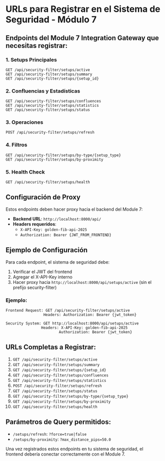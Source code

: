 # URLs para Registrar en el Sistema de Seguridad - Módulo 7

## Endpoints del Module 7 Integration Gateway que necesitas registrar:

### 1. Setups Principales
```
GET /api/security-filter/setups/active
GET /api/security-filter/setups/summary
GET /api/security-filter/setups/{setup_id}
```

### 2. Confluencias y Estadísticas
```
GET /api/security-filter/setups/confluences
GET /api/security-filter/setups/statistics
GET /api/security-filter/setups/status
```

### 3. Operaciones
```
POST /api/security-filter/setups/refresh
```

### 4. Filtros
```
GET /api/security-filter/setups/by-type/{setup_type}
GET /api/security-filter/setups/by-proximity
```

### 5. Health Check
```
GET /api/security-filter/setups/health
```

## Configuración de Proxy

Estos endpoints deben hacer proxy hacia el backend del Module 7:
- **Backend URL**: `http://localhost:8000/api/`
- **Headers requeridos**:
  - `X-API-Key: golden-fib-api-2025`
  - `Authorization: Bearer {JWT_FROM_FRONTEND}`

## Ejemplo de Configuración

Para cada endpoint, el sistema de seguridad debe:

1. Verificar el JWT del frontend
2. Agregar el X-API-Key interno
3. Hacer proxy hacia `http://localhost:8000/api/setups/active` (sin el prefijo security-filter)

### Ejemplo:
```
Frontend Request: GET /api/security-filter/setups/active
                 Headers: Authorization: Bearer {jwt_token}

Security System: GET http://localhost:8000/api/setups/active
                Headers: X-API-Key: golden-fib-api-2025
                        Authorization: Bearer {jwt_token}
```

## URLs Completas a Registrar:

1. `GET /api/security-filter/setups/active`
2. `GET /api/security-filter/setups/summary`
3. `GET /api/security-filter/setups/{setup_id}`
4. `GET /api/security-filter/setups/confluences`
5. `GET /api/security-filter/setups/statistics`
6. `POST /api/security-filter/setups/refresh`
7. `GET /api/security-filter/setups/status`
8. `GET /api/security-filter/setups/by-type/{setup_type}`
9. `GET /api/security-filter/setups/by-proximity`
10. `GET /api/security-filter/setups/health`

## Parámetros de Query permitidos:

- `/setups/refresh`: `?force=true|false`
- `/setups/by-proximity`: `?max_distance_pips=50.0`

Una vez registrados estos endpoints en tu sistema de seguridad, el frontend debería conectar correctamente con el Module 7.